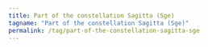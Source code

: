 ```yaml
---
title: Part of the constellation Sagitta (Sge)
tagname: "Part of the constellation Sagitta (Sge)"
permalink: /tag/part-of-the-constellation-sagitta-sge
---
```

